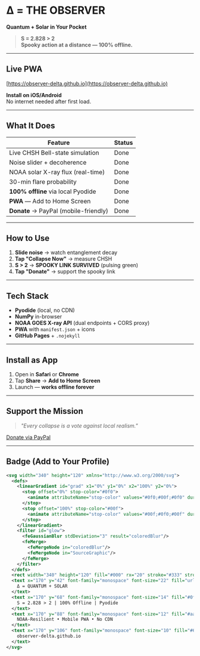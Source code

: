 # Δ = THE OBSERVER  
**Quantum + Solar in Your Pocket**

> **S = 2.828 > 2**  
> **Spooky action at a distance — 100% offline.**

---

## Live PWA  
[https://observer-delta.github.io](https://observer-delta.github.io)  

**Install on iOS/Android**  
No internet needed after first load.

---

## What It Does

| Feature | Status |
|--------|--------|
| Live CHSH Bell-state simulation | Done |
| Noise slider + decoherence | Done |
| NOAA solar X-ray flux (real-time) | Done |
| 30-min flare probability | Done |
| **100% offline** via local Pyodide | Done |
| **PWA** — Add to Home Screen | Done |
| **Donate** → PayPal (mobile-friendly) | Done |

---

## How to Use

1. **Slide noise** → watch entanglement decay  
2. **Tap "Collapse Now"** → measure CHSH  
3. **S > 2** → **SPOOKY LINK SURVIVED** (pulsing green)  
4. **Tap "Donate"** → support the spooky link

---

## Tech Stack

- **Pyodide** (local, no CDN)  
- **NumPy** in-browser  
- **NOAA GOES X-ray API** (dual endpoints + CORS proxy)  
- **PWA** with `manifest.json` + icons  
- **GitHub Pages** + `.nojekyll`

---

## Install as App

1. Open in **Safari** or **Chrome**  
2. Tap **Share** → **Add to Home Screen**  
3. Launch — **works offline forever**

---

## Support the Mission

> *"Every collapse is a vote against local realism."*

[Donate via PayPal](https://paypal.me/DELTATHEOBSERVER)

---

## Badge (Add to Your Profile)

```svg
<svg width="340" height="120" xmlns="http://www.w3.org/2000/svg">
  <defs>
    <linearGradient id="grad" x1="0%" y1="0%" x2="100%" y2="0%">
      <stop offset="0%" stop-color="#0f0">
        <animate attributeName="stop-color" values="#0f0;#00f;#0f0" dur="3s" repeatCount="indefinite"/>
      </stop>
      <stop offset="100%" stop-color="#00f">
        <animate attributeName="stop-color" values="#00f;#0f0;#00f" dur="3s" repeatCount="indefinite"/>
      </stop>
    </linearGradient>
    <filter id="glow">
      <feGaussianBlur stdDeviation="3" result="coloredBlur"/>
      <feMerge>
        <feMergeNode in="coloredBlur"/>
        <feMergeNode in="SourceGraphic"/>
      </feMerge>
    </filter>
  </defs>
  <rect width="340" height="120" fill="#000" rx="20" stroke="#333" stroke-width="2"/>
  <text x="170" y="42" font-family="monospace" font-size="22" fill="url(#grad)" text-anchor="middle" filter="url(#glow)">
    Δ = QUANTUM + SOLAR
  </text>
  <text x="170" y="68" font-family="monospace" font-size="14" fill="#0f0" text-anchor="middle">
    S = 2.828 > 2 | 100% Offline | Pyodide
  </text>
  <text x="170" y="88" font-family="monospace" font-size="12" fill="#aaa" text-anchor="middle">
    NOAA-Resilient • Mobile PWA • No CDN
  </text>
  <text x="170" y="106" font-family="monospace" font-size="10" fill="#666" text-anchor="middle">
    observer-delta.github.io
  </text>
</svg>
